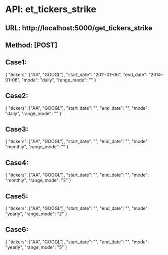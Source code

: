 # API: et_tickers_strike
## URL:  http://localhost:5000/get_tickers_strike
## Method: [POST]
## Case1:
{
    "tickers": ["AA", "GOOGL"],
    "start_date": "2011-01-06",
    "end_date": "2014-01-06",
    "mode": "daily",
    "range_mode": ""
}
## Case2:
{
    "tickers": ["AA", "GOOGL"],
    "start_date": "",
    "end_date": "",
    "mode": "daily",
    "range_mode": ""
}
## Case3:
{
    "tickers": ["AA", "GOOGL"],
    "start_date": "",
    "end_date": "",
    "mode": "monthly",
    "range_mode": ""
}
## Case4:
{
    "tickers": ["AA", "GOOGL"],
    "start_date": "",
    "end_date": "",
    "mode": "monthly",
    "range_mode": "2"
}
## Case5:
{
    "tickers": ["AA", "GOOGL"],
    "start_date": "",
    "end_date": "",
    "mode": "yearly",
    "range_mode": "2"
}
## Case6:
{
    "tickers": ["AA", "GOOGL"],
    "start_date": "",
    "end_date": "",
    "mode": "yearly",
    "range_mode": "5"
}